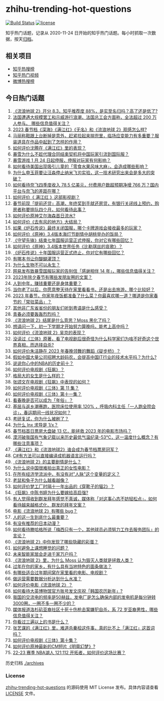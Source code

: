 # zhihu-trending-hot-questions

[![Build Status](https://github.com/justjavac/zhihu-trending-hot-questions/workflows/ci/badge.svg?branch=master)](https://github.com/justjavac/zhihu-trending-hot-questions/actions)
[![license](https://img.shields.io/github/license/justjavac/zhihu-trending-hot-questions)](https://github.com/justjavac/zhihu-trending-hot-questions/blob/master/LICENSE)

知乎热门话题，记录从 2020-11-24
日开始的知乎热门话题。每小时抓取一次数据，按天[归档](./archives)。

## 相关项目

- [知乎热搜榜](https://github.com/justjavac/zhihu-trending-top-search)
- [知乎热门视频](https://github.com/justjavac/zhihu-trending-hot-video)
- [微博热搜榜](https://github.com/justjavac/weibo-trending-hot-search)

## 今日热门话题

<!-- BEGIN -->
<!-- 最后更新时间 Tue Jan 24 2023 05:02:17 GMT+0800 (China Standard Time) -->

1. [《流浪地球 2》开分 8.3，知乎推荐度 88%，是实至名归吗？高了还是低了?](https://www.zhihu.com/question/580085534)
1. [法国遭遇大规模罢工和示威游行浪潮，法国总工会方面称，全法超过 200 万人参与。 哪些信息值得关注？](https://www.zhihu.com/question/579685438)
1. [2023 春节档《深海》《满江红》《无名》和《流浪地球 2》观感怎么样?](https://www.zhihu.com/question/580075319)
1. [马丽称鞋跟上台断掉是意外，赶紧捡起来揣兜里，临场应变能力有多重要？服装道具在作品中起到了怎样的作用？](https://www.zhihu.com/question/579946249)
1. [如何评价沈腾在《满江红》里的表现？](https://www.zhihu.com/question/579936370)
1. [暴雪为什么不趁代理合同结束契机将中国玩家引流到国际服？](https://www.zhihu.com/question/579760212)
1. [暴雪游戏 1 月 24 日起停服，停服对玩家有何影响？](https://www.zhihu.com/question/580049853)
1. [如何看待美国出现吸引儿童的「零食水果风味大麻」，会造成哪些影响？](https://www.zhihu.com/question/579708928)
1. [为什么申玉菲要让汪淼停止纳米飞刃实验，这一技术研究出来会是多大的突破？](https://www.zhihu.com/question/579604735)
1. [如何看待奈飞四季度收入 78.5 亿美元，付费用户数超预期净增 766 万？国内平台与奈飞的差距在哪？](https://www.zhihu.com/question/579690138)
1. [如何评价《 满江红 》这部影视剧？](https://www.zhihu.com/question/579439478)
1. [春节前现「提前还贷」高潮，年终奖到手就还房贷，有银行关闭线上预约，购房者称要排队四个月，如何看待此事？](https://www.zhihu.com/question/579763966)
1. [如何评价原神艾尔海森首日流水?](https://www.zhihu.com/question/579591458)
1. [如何评价《去有风的地方》大结局？](https://www.zhihu.com/question/580061251)
1. [如果《炉石传说》最终关闭国服，哪个卡牌游戏会接收最多的玩家？](https://www.zhihu.com/question/568978440)
1. [如何评价《原神》3.4版本海灯节剧情中胡桃举办的饭局？](https://www.zhihu.com/question/580166278)
1. [《守望先锋》结束七年国服运营正式停服，你对它有哪些回忆？](https://www.zhihu.com/question/580222350)
1. [如何评价《原神》3.4版本世界任务《比勒琪丝的哀歌》？](https://www.zhihu.com/question/579432412)
1. [《炉石传说》十年国服运营正式终止，你对它有哪些回忆？](https://www.zhihu.com/question/580222231)
1. [有哪本书让你醍醐灌顶？](https://www.zhihu.com/question/579339499)
1. [为什么生物不可以永生？](https://www.zhihu.com/question/38112755)
1. [网易发布致暴雪国服玩家的告别信「感谢相伴 14 年」，哪些信息值得关注？](https://www.zhihu.com/question/580184839)
1. [2023年除夕春节有哪些发朋友圈的文案？](https://www.zhihu.com/question/577908728)
1. [人到中年，赚钱重要还是身体重要？](https://www.zhihu.com/question/580059261)
1. [当你老了以后，你愿意整天待在家里看看书，还是出去旅游，哪个比较好？](https://www.zhihu.com/question/579273531)
1. [2023 年春节，你家年夜饭都准备了什么菜？你最喜欢哪一道？哪道是你家春节的「常驻菜品」？](https://www.zhihu.com/question/579534636)
1. [其他非广东省省份的朋友们听到粤语是什么感受？](https://www.zhihu.com/question/575935834)
1. [青春必须要轰轰烈烈吗？](https://www.zhihu.com/question/580052139)
1. [《流浪地球 2》结尾是什么意思？Moss 黑化了吗？](https://www.zhihu.com/question/580049118)
1. [想请问一下，初一下学期才开始努力算晚吗，能考上高中吗？](https://www.zhihu.com/question/575069509)
1. [如何评价《流浪地球 2》吴京的表现？](https://www.zhihu.com/question/579938179)
1. [没读过《三体》原著，看了电视剧后很奇怪为什么科学家们为啥不好奇这个世界真相，而选择自杀?](https://www.zhihu.com/question/579754761)
1. [如何评价朱洁静在 2023 年春晚领舞的舞蹈《碇步桥》？](https://www.zhihu.com/question/579926774)
1. [假如中国大量公司招聘大龄码农，会提高中国IT行业的技术水平吗？为什么?](https://www.zhihu.com/question/579644113)
1. [说说你心中的NBA的历史前十？](https://www.zhihu.com/question/427129273)
1. [如何评价电视剧《狂飙》？](https://www.zhihu.com/question/578521290)
1. [格局大的女生是什么样的？](https://www.zhihu.com/question/275536584)
1. [张颂文在电视剧《狂飙》中表现的如何？](https://www.zhihu.com/question/578696865)
1. [如何评价电视剧《三体》第 11 集？](https://www.zhihu.com/question/579715172)
1. [如何评价电视剧《三体》第十一集？](https://www.zhihu.com/question/579662022)
1. [看春晚是否可以成为「年俗」？](https://www.zhihu.com/question/579046303)
1. [基层与返乡潮赛跑，医院床位使用率 120% ，呼吸内科主任「一人跑全院会诊」，春运期间一线状况如何？](https://www.zhihu.com/question/579482965)
1. [考研复试，你为什么被刷了？](https://www.zhihu.com/question/516780771)
1. [为什么 lnx 求导是 1/x？](https://www.zhihu.com/question/38810755)
1. [春节档首日票房大盘破 13 亿，能拯救 2023 年的电影市场吗？](https://www.zhihu.com/question/580078265)
1. [漠河破我国有气象记载以来历史最低气温纪录-53℃，这一温度什么概念？有哪些注意事项？](https://www.zhihu.com/question/580044080)
1. [《满江红》和《流浪地球2》谁会成为春节档票房冠军？](https://www.zhihu.com/question/576108443)
1. [C#有方法可以直接编译成机器语言运行吗？](https://www.zhihu.com/question/576573706)
1. [《流浪地球 2》的主要剧情是什么？](https://www.zhihu.com/question/509770523)
1. [为什么说中国很难拍出真正的女性电影？](https://www.zhihu.com/question/550146028)
1. [在所有经济学流派中，有没有对"人脉"这个变量的定义？](https://www.zhihu.com/question/579944157)
1. [老鼠和兔子为什么越看越像？](https://www.zhihu.com/question/579333951)
1. [如何评价梦工厂时隔十一年出品的《穿靴子的猫2》？](https://www.zhihu.com/question/561721242)
1. [《狂飙》中陈书婷为什么要嫁给高启强?](https://www.zhihu.com/question/579656239)
1. [有人觉得收到群发拜年感觉不真诚，媒体称「对这事心态不妨轻松点」，如何看待越来越格式化、群发的拜年文案？](https://www.zhihu.com/question/579069876)
1. [电影《流浪地球 2》有哪些 bug？](https://www.zhihu.com/question/580031178)
1. [人的这一生到底什么最重要？](https://www.zhihu.com/question/579779241)
1. [有没有推荐的日本动漫？](https://www.zhihu.com/question/579005525)
1. [如何看待滕哈格所说「梅西只有一个，其他球员必须努力工作去服务团队」的言论？](https://www.zhihu.com/question/580083631)
1. [《流浪地球 2》中你发现了哪些隐藏的彩蛋？](https://www.zhihu.com/question/580030998)
1. [如何避免上课想睡觉的问题？](https://www.zhihu.com/question/575313933)
1. [未来智能家居会走进千家万户吗？](https://www.zhihu.com/question/580031119)
1. [《流浪地球 2》里，为什么 Moss 认为毁灭人类就是拯救人类？](https://www.zhihu.com/question/580046310)
1. [过年在你的家乡，有什么具有当地特色的面条做法？](https://www.zhihu.com/question/579859350)
1. [有哪些适合过年期间窝在家里看的电影、电视剧？](https://www.zhihu.com/question/579051531)
1. [做运营需要数据分析达到什么水准？](https://www.zhihu.com/question/318281669)
1. [如何评价电影《流浪地球 2》？](https://www.zhihu.com/question/578256937)
1. [如何看待大英博物馆官方账号发文庆祝「韩国农历新年」?](https://www.zhihu.com/question/579771681)
1. [我国的交流电的频率是50赫兹，发电厂是怎么确保内部的发电机是每分钟转3000圈，一圈不多一圈不少的？](https://www.zhihu.com/question/579887446)
1. [媒体报道洛杉矶亚裔社区十死十伤枪击案嫌犯自杀，系 72 岁亚裔男性，哪些信息值得关注？](https://www.zhihu.com/question/580122410)
1. [你看过三遍以上的书是什么？](https://www.zhihu.com/question/574988988)
1. [张艺谋的《满江红》里，难道杀秦桧这件事，真的比不上「满江红」这首词吗？](https://www.zhihu.com/question/580048880)
1. [如何评价电视剧《三体》第十集？](https://www.zhihu.com/question/579662019)
1. [如何评价原神最新的CM短片《明霄幻梦》?](https://www.zhihu.com/question/580057125)
1. [22-23 赛季 NBA湖人 121:112 开拓者，如何评价这场比赛？](https://www.zhihu.com/question/580110044)

<!-- END -->

历史归档 [./archives](./archives)

### License

[zhihu-trending-hot-questions](https://github.com/justjavac/zhihu-trending-hot-questions)
的源码使用 MIT License 发布。具体内容请查看 [LICENSE](./LICENSE) 文件。
